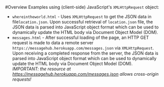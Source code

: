 #Overview
Examples using (client-side) JavaScript's `XMLHttpRequest` object:
* `whereintheworld.html` - Uses `XMLHttpRequest` to get the JSON data in file`location.json`.  Upon successful retrieval of `location.json` file, the JSON data is parsed into JavaScript object format which can be used to dynamically update the HTML body via Document Object Model (DOM).
* `messages.html` - After successful loading of the page, an HTTP GET request is made to data a remote server `https://messagehub.herokuapp.com/messages.json` via `XMLHttpRequest`.  Upon receiving a completed response from the server, the JSON data is parsed into JavaScript object format which can be used to dynamically update the HTML body via Document Object Model (DOM).  *IMPORTANT: the resource at https://messagehub.herokuapp.com/messages.json allows cross-origin requests!*